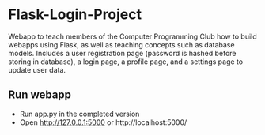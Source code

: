 # Flask-Login-Project
Webapp to teach members of the Computer Programming Club how to build webapps using Flask, as well as teaching concepts such as database models. Includes a user registration page (password is hashed before storing in database), a login page, a profile page, and a settings page to update user data.
## Run webapp
- Run app.py in the completed version
- Open http://127.0.0.1:5000 or http://localhost:5000/
